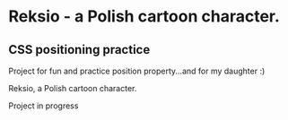 # Reksio - a Polish cartoon character.
## CSS positioning practice 

Project for fun and practice position property...and for my daughter :)

Reksio, a Polish cartoon character.

Project in progress
